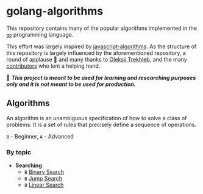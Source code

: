 # golang-algorithms

This repository contains many of the popular algorithms implemented in the [`go`](https://golang.org/) programming language. 

This effort was largely inspired by [javascript-algorithms](https://github.com/trekhleb/javascript-algorithms). As the structure of this repository is largely influenced by the aforementioned repository, a round of applause 👏 and many thanks to [Oleksii Trekhleb](https://github.com/trekhleb), and the many [contributors](https://github.com/trekhleb/javascript-algorithms/graphs/contributors) who lent a helping hand.

🚨 ***This project is meant to be used for learning and researching purposes only and it is not meant to be used for production.***

## Algorithms

An algorithm is an unambiguous specification of how to solve a class of problems. It is a set of rules that precisely define a sequence of operations.

`B` - Beginner, `A` - Advanced

### By topic

+ **Searching**
  + `B` [Binary Search](https://github.com/Samueljoli/golang-algorithms/tree/master/algorithms/searching/binarySearch)
  + `B` [Jump Search](https://github.com/Samueljoli/golang-algorithms/tree/master/algorithms/searching/jumpSearch)
  + `B` [Linear Search](https://github.com/Samueljoli/golang-algorithms/tree/master/algorithms/searching/linearSearch)

